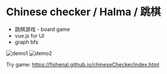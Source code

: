 # Chinese checker / Halma / 跳棋

- 跳棋游戏 - board game
- vue.js for UI
- graph bfs

![demo1](../demo1.png)
![demo2](../demo2.png)

Try game: https://fishenal.github.io/chineseChecker/index.html
